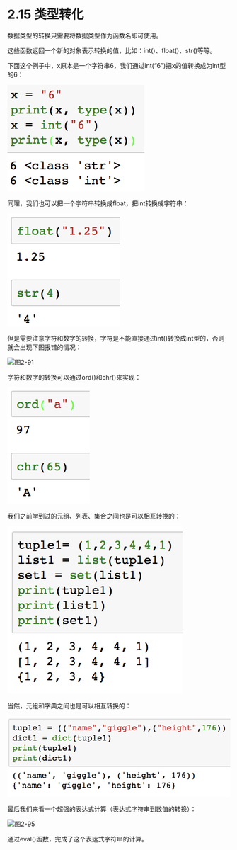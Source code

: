 # 2.15 类型转化

数据类型的转换只需要将数据类型作为函数名即可使用。

这些函数返回一个新的对象表示转换的值，比如：int\(\)、float\(\)、str\(\)等等。

下面这个例子中，x原本是一个字符串6，我们通过int\(“6”\)把x的值转换成为int型的6：

![&#x56FE;2-89](../../.gitbook/assets/image%20%28322%29.png)

同理，我们也可以把一个字符串转换成float，把int转换成字符串：

![&#x56FE;2-90](../../.gitbook/assets/image%20%28207%29.png)

但是需要注意字符和数字的转换，字符是不能直接通过int\(\)转换成int型的，否则就会出现下图报错的情况：

![&#x56FE;2-91](blob:https://minghuiwu.gitbook.io/f08d9f82-f5ff-462e-81c2-759d368ca774)

字符和数字的转换可以通过ord\(\)和chr\(\)来实现：

![&#x56FE;2-92](../../.gitbook/assets/image%20%28312%29.png)

我们之前学到过的元组、列表、集合之间也是可以相互转换的：

![&#x56FE;2-93](../../.gitbook/assets/image%20%28336%29.png)

当然，元组和字典之间也是可以相互转换的：

![&#x56FE;2-94](../../.gitbook/assets/image%20%28107%29.png)

最后我们来看一个超强的表达式计算（表达式字符串到数值的转换）：

![&#x56FE;2-95](blob:https://minghuiwu.gitbook.io/308ef576-5c1e-4323-8c6b-a9e3554a2f88)

通过eval\(\)函数，完成了这个表达式字符串的计算。

